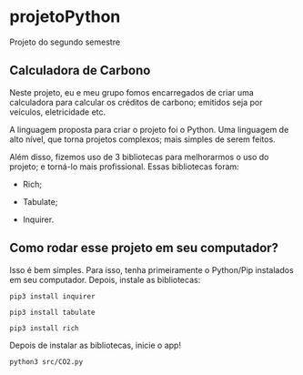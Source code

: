 # projetoPython
 Projeto do segundo semestre
<h2>Calculadora de Carbono</h2>

<p>Neste projeto, eu e meu grupo fomos encarregados de criar uma calculadora para calcular os créditos de carbono; emitidos seja por veículos, eletricidade etc.</p>

<p>A linguagem proposta para criar o projeto foi o Python. Uma linguagem de alto nível, que torna projetos complexos; mais simples de serem feitos.</p>

<p>Além disso, fizemos uso de 3 bibliotecas para melhorarmos o uso do projeto; e torná-lo mais profissional.
Essas bibliotecas foram: </p>

- Rich;

- Tabulate;

- Inquirer.

<h2>Como rodar esse projeto em seu computador?</h2>

<p>Isso é bem simples. Para isso, tenha primeiramente o Python/Pip instalados em seu computador. Depois, instale as bibliotecas: </p>

```
pip3 install inquirer

pip3 install tabulate

pip3 install rich

```

<p>Depois de instalar as bibliotecas, inicie o app!</p>

```
python3 src/CO2.py

```

